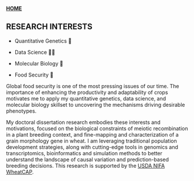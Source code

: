 **<span style="color: grey;"> [HOME](./index.md) </span>**

## RESEARCH INTERESTS  

* Quantitative Genetics 🧬

* Data Science 👩‍💻 

* Molecular Biology 🧪

* Food Security 🌾

Global food security is one of the most pressing issues of our time. The importance of enhancing the productivity and adaptability of crops motivates me to apply my quantitative genetics, data science, and molecular biology skillset to uncovering the mechanisms driving desirable phenotypes.   

My doctoral dissertation research embodies these interests and motivations, focused on the biological constraints of meiotic recombination in a plant breeding context, and fine-mapping and characterization of a grain morphology gene in wheat. I am leveraging traditional population development strategies, along with cutting-edge tools in genomics and transcriptomics, bioinformatics and simulation methods to better understand the landscape of causal variation and prediction-based breeding decisions. This research is supported by the [USDA NIFA WheatCAP](https://www.triticeaecap.org/).

